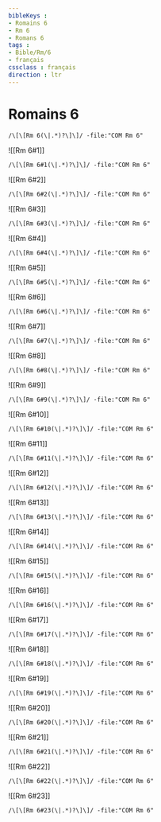 ```yaml
---
bibleKeys : 
- Romains 6
- Rm 6
- Romans 6
tags : 
- Bible/Rm/6
- français
cssclass : français
direction : ltr
---
```


# Romains 6

```query
/\[\[Rm 6(\|.*)?\]\]/ -file:"COM Rm 6"
```



![[Rm 6#1]]

```query
/\[\[Rm 6#1(\|.*)?\]\]/ -file:"COM Rm 6"
```

![[Rm 6#2]]

```query
/\[\[Rm 6#2(\|.*)?\]\]/ -file:"COM Rm 6"
```

![[Rm 6#3]]

```query
/\[\[Rm 6#3(\|.*)?\]\]/ -file:"COM Rm 6"
```

![[Rm 6#4]]

```query
/\[\[Rm 6#4(\|.*)?\]\]/ -file:"COM Rm 6"
```

![[Rm 6#5]]

```query
/\[\[Rm 6#5(\|.*)?\]\]/ -file:"COM Rm 6"
```

![[Rm 6#6]]

```query
/\[\[Rm 6#6(\|.*)?\]\]/ -file:"COM Rm 6"
```

![[Rm 6#7]]

```query
/\[\[Rm 6#7(\|.*)?\]\]/ -file:"COM Rm 6"
```

![[Rm 6#8]]

```query
/\[\[Rm 6#8(\|.*)?\]\]/ -file:"COM Rm 6"
```

![[Rm 6#9]]

```query
/\[\[Rm 6#9(\|.*)?\]\]/ -file:"COM Rm 6"
```

![[Rm 6#10]]

```query
/\[\[Rm 6#10(\|.*)?\]\]/ -file:"COM Rm 6"
```

![[Rm 6#11]]

```query
/\[\[Rm 6#11(\|.*)?\]\]/ -file:"COM Rm 6"
```

![[Rm 6#12]]

```query
/\[\[Rm 6#12(\|.*)?\]\]/ -file:"COM Rm 6"
```

![[Rm 6#13]]

```query
/\[\[Rm 6#13(\|.*)?\]\]/ -file:"COM Rm 6"
```

![[Rm 6#14]]

```query
/\[\[Rm 6#14(\|.*)?\]\]/ -file:"COM Rm 6"
```

![[Rm 6#15]]

```query
/\[\[Rm 6#15(\|.*)?\]\]/ -file:"COM Rm 6"
```

![[Rm 6#16]]

```query
/\[\[Rm 6#16(\|.*)?\]\]/ -file:"COM Rm 6"
```

![[Rm 6#17]]

```query
/\[\[Rm 6#17(\|.*)?\]\]/ -file:"COM Rm 6"
```

![[Rm 6#18]]

```query
/\[\[Rm 6#18(\|.*)?\]\]/ -file:"COM Rm 6"
```

![[Rm 6#19]]

```query
/\[\[Rm 6#19(\|.*)?\]\]/ -file:"COM Rm 6"
```

![[Rm 6#20]]

```query
/\[\[Rm 6#20(\|.*)?\]\]/ -file:"COM Rm 6"
```

![[Rm 6#21]]

```query
/\[\[Rm 6#21(\|.*)?\]\]/ -file:"COM Rm 6"
```

![[Rm 6#22]]

```query
/\[\[Rm 6#22(\|.*)?\]\]/ -file:"COM Rm 6"
```

![[Rm 6#23]]

```query
/\[\[Rm 6#23(\|.*)?\]\]/ -file:"COM Rm 6"
```

